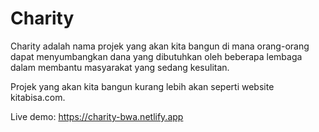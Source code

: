 # Charity

Charity adalah nama projek yang akan kita bangun di mana orang-orang dapat menyumbangkan dana yang dibutuhkan oleh beberapa lembaga dalam membantu masyarakat yang sedang kesulitan.

Projek yang akan kita bangun kurang lebih akan seperti website kitabisa.com.

Live demo: https://charity-bwa.netlify.app
